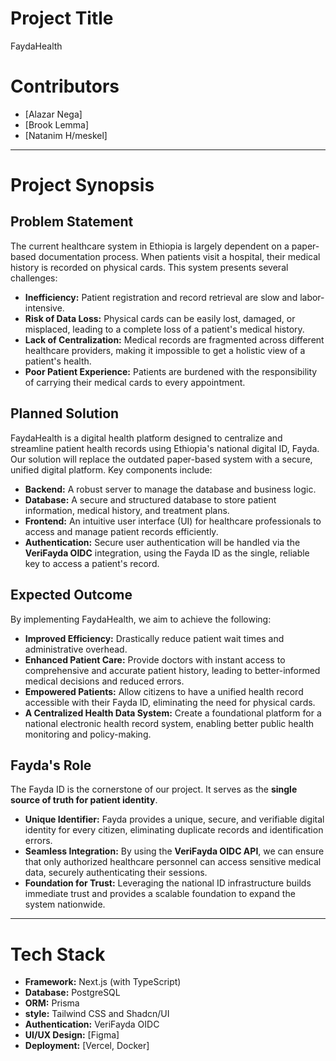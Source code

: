 # Project Title
FaydaHealth

# Contributors
*   [Alazar Nega]
*   [Brook Lemma]
*   [Natanim H/meskel]

---

# Project Synopsis

## Problem Statement
The current healthcare system in Ethiopia is largely dependent on a paper-based documentation process. When patients visit a hospital, their medical history is recorded on physical cards. This system presents several challenges:
*   **Inefficiency:** Patient registration and record retrieval are slow and labor-intensive.
*   **Risk of Data Loss:** Physical cards can be easily lost, damaged, or misplaced, leading to a complete loss of a patient's medical history.
*   **Lack of Centralization:** Medical records are fragmented across different healthcare providers, making it impossible to get a holistic view of a patient's health.
*   **Poor Patient Experience:** Patients are burdened with the responsibility of carrying their medical cards to every appointment.

## Planned Solution
FaydaHealth is a digital health platform designed to centralize and streamline patient health records using Ethiopia's national digital ID, Fayda. Our solution will replace the outdated paper-based system with a secure, unified digital platform. Key components include:
*   **Backend:** A robust server to manage the database and business logic.
*   **Database:** A secure and structured database to store patient information, medical history, and treatment plans.
*   **Frontend:** An intuitive user interface (UI) for healthcare professionals to access and manage patient records efficiently.
*   **Authentication:** Secure user authentication will be handled via the **VeriFayda OIDC** integration, using the Fayda ID as the single, reliable key to access a patient's record.

## Expected Outcome
By implementing FaydaHealth, we aim to achieve the following:
*   **Improved Efficiency:** Drastically reduce patient wait times and administrative overhead.
*   **Enhanced Patient Care:** Provide doctors with instant access to comprehensive and accurate patient history, leading to better-informed medical decisions and reduced errors.
*   **Empowered Patients:** Allow citizens to have a unified health record accessible with their Fayda ID, eliminating the need for physical cards.
*   **A Centralized Health Data System:** Create a foundational platform for a national electronic health record system, enabling better public health monitoring and policy-making.

## Fayda's Role
The Fayda ID is the cornerstone of our project. It serves as the **single source of truth for patient identity**.
*   **Unique Identifier:** Fayda provides a unique, secure, and verifiable digital identity for every citizen, eliminating duplicate records and identification errors.
*   **Seamless Integration:** By using the **VeriFayda OIDC API**, we can ensure that only authorized healthcare personnel can access sensitive medical data, securely authenticating their sessions.
*   **Foundation for Trust:** Leveraging the national ID infrastructure builds immediate trust and provides a scalable foundation to expand the system nationwide.

---

# Tech Stack
*   **Framework:** Next.js (with TypeScript)
*   **Database:** PostgreSQL
*   **ORM:** Prisma
*   **style:** Tailwind CSS and Shadcn/UI
*   **Authentication:** VeriFayda OIDC
*   **UI/UX Design:** [Figma]
*   **Deployment:** [Vercel, Docker]
